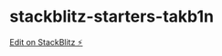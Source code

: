 # stackblitz-starters-takb1n

[Edit on StackBlitz ⚡️](https://stackblitz.com/edit/stackblitz-starters-takb1n)